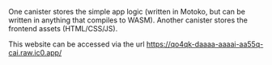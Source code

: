 One canister stores the simple app logic (written in Motoko, but can be written in anything that compiles to WASM). Another canister stores the frontend assets (HTML/CSS/JS).

This website can be accessed via the url https://qo4qk-daaaa-aaaai-aa55q-cai.raw.ic0.app/